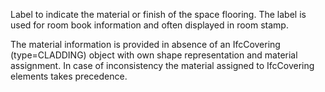 Label to indicate the material or finish of the space flooring. The label is used for room book information and often displayed in room stamp.



The material information is provided in absence of an IfcCovering (type=CLADDING) object with own shape representation and material assignment. In case of inconsistency the material assigned to IfcCovering elements takes precedence.
